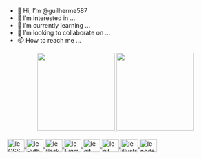 - 👋 Hi, I’m @guilherme587
- 👀 I’m interested in ...
- 🌱 I’m currently learning ...
- 💞️ I’m looking to collaborate on ...
- 📫 How to reach me ...

<div align="center">
  <a href="https://github.com/guilherme587">
  <img height="180em" src="https://github-readme-stats.vercel.app/api?username=guilherme587&show_icons=true&theme=dark&include_all_commits=true&count_private=true"/>
  <img height="180em" src="https://github-readme-stats.vercel.app/api/top-langs/?username=guilherme587&layout=compact&langs_count=7&theme=dracula"/>
</div>
<div style="display: inline_block"><br>
  <img align="center" alt="le-CSS" height="30" width="40" src="https://cdn.jsdelivr.net/gh/devicons/devicon/icons/python/python-original.svg">
  <img align="center" alt="le-Python" height="30" width="40" src="https://cdn.jsdelivr.net/gh/devicons/devicon/icons/html5/html5-original.svg">
  <img align="center" alt="le-flask" height="30" width="40" src="https://cdn.jsdelivr.net/gh/devicons/devicon/icons/css3/css3-original.svg">
  <img align="center" alt="le-Figma" height="30" width="40" src="https://cdn.jsdelivr.net/gh/devicons/devicon/icons/git/git-original.svg"/>
  <img align="center" alt="le-git" height="30" width="40" src="https://cdn.jsdelivr.net/gh/devicons/devicon/icons/github/github-original.svg"/>
  <img align="center" alt="le-git" height="30" width="40" src="https://cdn.jsdelivr.net/gh/devicons/devicon/icons/godot/godot-original.svg"/>  
  <img align="center" alt="le-illustrator" height="30" width="40" src="https://cdn.jsdelivr.net/gh/devicons/devicon/icons/javascript/javascript-original.svg"/>
  <img align="center" alt="le-node" height="30" width="40" src="https://cdn.jsdelivr.net/gh/devicons/devicon/icons/pandas/pandas-original-wordmark.svg"/>
</div>
